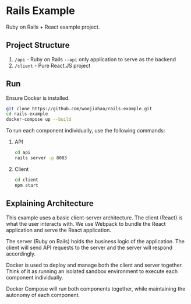 # Rails Example

Ruby on Rails + React example project.

## Project Structure

1. `/api` - Ruby on Rails `--api` only application to serve as the backend
2. `/client` - Pure React.JS project

## Run

Ensure Docker is installed.

```bash
git clone https://github.com/woojiahao/rails-example.git
cd rails-example
docker-compose up --build
```

To run each component individually, use the following commands:

1. API

    ```bash
    cd api
    rails server -p 8083
    ```

2. Client

    ```bash
    cd client
    npm start
    ```

## Explaining Architecture

This example uses a basic client-server architecture. The client (React) is what the user interacts with. We use Webpack
to bundle the React application and serve the React application.

The server (Ruby on Rails) holds the business logic of the application. The client will send API requests to the server
and the server will respond accordingly.

Docker is used to deploy and manage both the client and server together. Think of it as running an isolated sandbox
environment to execute each component individually.

Docker Compose will run both components together, while maintaining the autonomy of each component.

